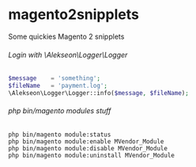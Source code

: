 # magento2snipplets
Some quickies Magento 2 snipplets

###### Login with \Alekseon\Logger\Logger
```php
$message    = 'something';
$fileName   = 'payment.log';
\Alekseon\Logger\Logger::info($message, $fileName);
```

###### php bin/magento modules stuff

```cli
php bin/magento module:status
php bin/magento module:enable MVendor_Module
php bin/magento module:disable MVendor_Module
php bin/magento module:uninstall MVendor_Module
```
